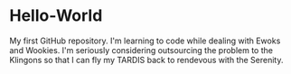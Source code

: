 # Hello-World
My first GitHub repository.
I'm learning to code while dealing with Ewoks and Wookies. I'm seriously considering outsourcing the problem to the Klingons so that I can fly my TARDIS back to rendevous with the Serenity.
